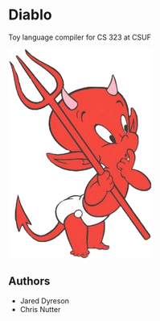# Diablo

Toy language compiler for CS 323 at CSUF

![](assets/logo)

## Authors

- Jared Dyreson
- Chris Nutter
